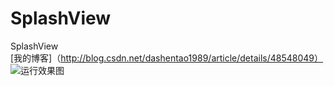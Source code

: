# SplashView
  SplashView<br/>
[我的博客]（http://blog.csdn.net/dashentao1989/article/details/48548049）<br/>
![运行效果图](http://img.blog.csdn.net/20150921094832151)
